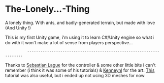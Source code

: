 # The-Lonely...-Thing

A lonely thing. With ants, and badly-generated terrain, but made with love (And Unity !)

This is my first Unity game, i'm using it to learn C#/Unity engine so what i do with it won't make a lot of sense from players perspective...


              --------------------------------------------------------------------

Thanks to [Sebastian Lague](https://www.youtube.com/user/Cercopithecan "wooooo") for the controller & some other little bits i can't remember (i think it was some of his tutorials) & [Kenneynl](http://kenney.nl/ "He's awesome !") for the art. [This](http://studentgamedev.blogspot.no/2013/08/unity-voxel-tutorial-part-1-generating.html) tutorial was also useful, but i ended up not using 3D meshes for now
